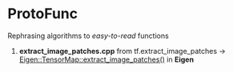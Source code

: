 # ProtoFunc
Rephrasing algorithms to *easy-to-read* functions

1. **extract_image_patches.cpp** from tf.extract_image_patches -> [Eigen::TensorMap::extract_image_patches()](https://github.com/eigenteam/eigen-git-mirror/blob/master/unsupported/Eigen/CXX11/src/Tensor/TensorImagePatch.h#L120) in **Eigen**
